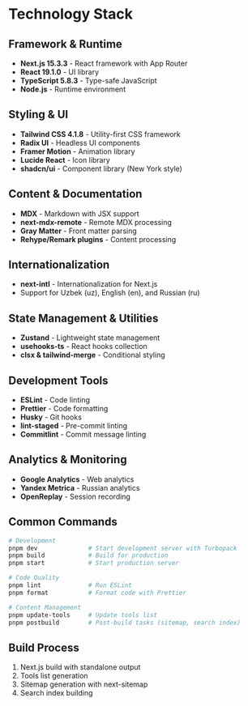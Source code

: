 # Technology Stack

## Framework & Runtime
- **Next.js 15.3.3** - React framework with App Router
- **React 19.1.0** - UI library
- **TypeScript 5.8.3** - Type-safe JavaScript
- **Node.js** - Runtime environment

## Styling & UI
- **Tailwind CSS 4.1.8** - Utility-first CSS framework
- **Radix UI** - Headless UI components
- **Framer Motion** - Animation library
- **Lucide React** - Icon library
- **shadcn/ui** - Component library (New York style)

## Content & Documentation
- **MDX** - Markdown with JSX support
- **next-mdx-remote** - Remote MDX processing
- **Gray Matter** - Front matter parsing
- **Rehype/Remark plugins** - Content processing

## Internationalization
- **next-intl** - Internationalization for Next.js
- Support for Uzbek (uz), English (en), and Russian (ru)

## State Management & Utilities
- **Zustand** - Lightweight state management
- **usehooks-ts** - React hooks collection
- **clsx & tailwind-merge** - Conditional styling

## Development Tools
- **ESLint** - Code linting
- **Prettier** - Code formatting
- **Husky** - Git hooks
- **lint-staged** - Pre-commit linting
- **Commitlint** - Commit message linting

## Analytics & Monitoring
- **Google Analytics** - Web analytics
- **Yandex Metrica** - Russian analytics
- **OpenReplay** - Session recording

## Common Commands

```bash
# Development
pnpm dev              # Start development server with Turbopack
pnpm build            # Build for production
pnpm start            # Start production server

# Code Quality
pnpm lint             # Run ESLint
pnpm format           # Format code with Prettier

# Content Management
pnpm update-tools     # Update tools list
pnpm postbuild        # Post-build tasks (sitemap, search index)
```

## Build Process
1. Next.js build with standalone output
2. Tools list generation
3. Sitemap generation with next-sitemap
4. Search index building